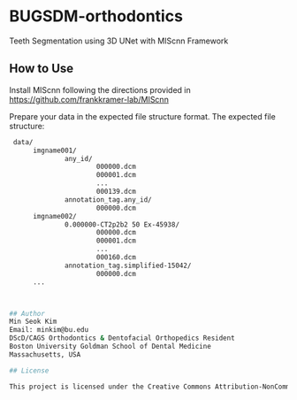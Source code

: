 # BUGSDM-orthodontics
Teeth Segmentation using 3D UNet with MIScnn Framework

## How to Use 
Install MIScnn following the directions provided in https://github.com/frankkramer-lab/MIScnn

Prepare your data in the expected file structure format.
The expected file structure:
```sh
 data/
      imgname001/
              any_id/
                      000000.dcm
                      000001.dcm
                      ...
                      000139.dcm
              annotation_tag.any_id/
                      000000.dcm
      imgname002/
              0.000000-CT2p2b2 50 Ex-45938/
                      000000.dcm
                      000001.dcm
                      ...
                      000160.dcm
              annotation_tag.simplified-15042/
                      000000.dcm
      ...



## Author 
Min Seok Kim 
Email: minkim@bu.edu 
DScD/CAGS Orthodontics & Dentofacial Orthopedics Resident
Boston University Goldman School of Dental Medicine
Massachusetts, USA

## License

This project is licensed under the Creative Commons Attribution-NonCommercial 4.0 International License. To view a copy of this license, visit [http://creativecommons.org/licenses/by-nc/4.0/](http://creativecommons.org/licenses/by-nc/4.0/).
